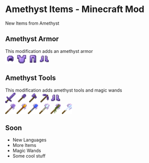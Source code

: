 # Amethyst Items - Minecraft Mod
New Items from Amethyst
## Amethyst Armor
This modification adds an amethyst armor</br>
<img height="32" src="./src/main/resources/assets/ameitems/textures/item/amethyst_helmet.png" width="32"/>
<img height="32" src="./src/main/resources/assets/ameitems/textures/item/amethyst_chestplate.png" width="32"/>
<img height="32" src="./src/main/resources/assets/ameitems/textures/item/amethyst_leggings.png" width="32"/>
<img height="32" src="./src/main/resources/assets/ameitems/textures/item/amethyst_boots.png" width="32"/>
## Amethyst Tools
This modification adds amethyst tools and magic wands</br>
<img height="32" src="./src/main/resources/assets/ameitems/textures/item/amethyst_sword.png" width="32"/>
<img height="32" src="./src/main/resources/assets/ameitems/textures/item/amethyst_shovel.png" width="32"/>
<img height="32" src="./src/main/resources/assets/ameitems/textures/item/amethyst_axe.png" width="32"/>
<img height="32" src="./src/main/resources/assets/ameitems/textures/item/amethyst_pickaxe.png" width="32"/>
<img height="32" src="./src/main/resources/assets/ameitems/textures/item/amethyst_boots.png" width="32"/>
</br>
<img height="32" src="./src/main/resources/assets/ameitems/textures/item/blank_wand.png" width="32"/>
<img height="32" src="./src/main/resources/assets/ameitems/textures/item/fire_wand.png" width="32"/>
<img height="32" src="./src/main/resources/assets/ameitems/textures/item/water_wand.png" width="32"/>
<img height="32" src="./src/main/resources/assets/ameitems/textures/item/air_wand.png" width="32"/>
<img height="32" src="./src/main/resources/assets/ameitems/textures/item/earth_wand.png" width="32"/> 
<img height="32" src="./src/main/resources/assets/ameitems/textures/item/frozen_wand.png" width="32"/> 

## Soon
- New Languages
- More Items
- Magic Wands
- Some cool stuff
